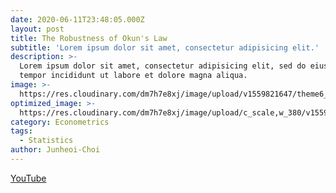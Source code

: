 ```yaml
---
date: 2020-06-11T23:48:05.000Z
layout: post
title: The Robustness of Okun's Law
subtitle: 'Lorem ipsum dolor sit amet, consectetur adipisicing elit.'
description: >-
  Lorem ipsum dolor sit amet, consectetur adipisicing elit, sed do eiusmod
  tempor incididunt ut labore et dolore magna aliqua.
image: >-
  https://res.cloudinary.com/dm7h7e8xj/image/upload/v1559821647/theme6_qeeojf.jpg
optimized_image: >-
  https://res.cloudinary.com/dm7h7e8xj/image/upload/c_scale,w_380/v1559821647/theme6_qeeojf.jpg
category: Econometrics
tags:
  - Statistics
author: Junheoi-Choi
---
```

[YouTube](https://youtu.be/eBmVSxQxa18)